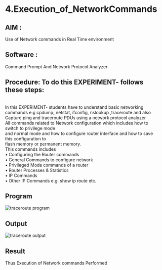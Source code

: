 # 4.Execution_of_NetworkCommands
## AIM :
Use of Network commands in Real Time environment
## Software :
Command Prompt And Network Protocol Analyzer
## Procedure: To do this EXPERIMENT- follows these steps:
<BR>
In this EXPERIMENT- students have to understand basic networking commands e.g cpdump, netstat, ifconfig, nslookup ,traceroute and also Capture ping and traceroute PDUs using a network protocol analyzer 
<BR>
All commands related to Network configuration which includes how to switch to privilege mode
<BR>
and normal mode and how to configure router interface and how to save this configuration to
<BR>
flash memory or permanent memory.
<BR>
This commands includes
<BR>
• Configuring the Router commands
<BR>
• General Commands to configure network
<BR>
• Privileged Mode commands of a router 
<BR>
• Router Processes & Statistics
<BR>
• IP Commands
<BR>
• Other IP Commands e.g. show ip route etc.
<BR>

## Program  
![traceroute program](https://github.com/tamizhselvan23013460/4.Execution_of_NetworkCommends/assets/150231370/4bd6c9d8-f534-407d-9eeb-12cbeb8dc247)

## Output
![traceroute output](https://github.com/tamizhselvan23013460/4.Execution_of_NetworkCommends/assets/150231370/581fb189-5f41-4407-b7b0-bf60a7efa3cc)

## Result
Thus Execution of Network commands Performed 
